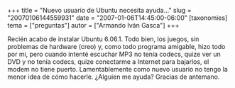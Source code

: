 +++
title = "Nuevo usuario de Ubuntu necesita ayuda..."
slug = "20070106144559931"
date = "2007-01-06T14:45:00-06:00"
[taxonomies]
tema = ["preguntas"]
autor = ["Armando Iván Gasca"]
+++

Recién acabo de instalar Ubuntu 6.06.1. Todo bien, los juegos, sin
problemas de hardware (creo) y, como todo programa amigable, hizo todo
por mi, pero cuando intenté escuchar MP3 no tenía codecs, quize ver un
DVD y no tenía codecs, quize conectarme a Internet para bajarlos, el
modem no tiene puerto. Lamentablemente como nuevo usuario no tengo la
menor idea de cómo hacerle. ¿Alguien me ayuda? Gracias de antemano.
